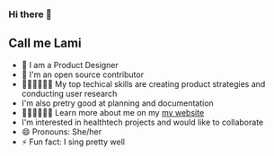 ### Hi there 👋
## Call me Lami

- 🔭 I am a Product Designer
- 🌱 I'm an open source contributor
- 🧑🏽‍🎨🧑🏽‍🎨 My top techical skills are creating product strategies and conducting user research
- I'm also pretry good at planning and documentation
- 🚶🏽‍♀️🚶🏽‍♂️ Learn more about me on my [my website](https://www.olamidewilliams.com)
- I'm interested in healthtech projects and would like to collaborate
- 😄 Pronouns: She/her
- ⚡ Fun fact: I sing pretty well
